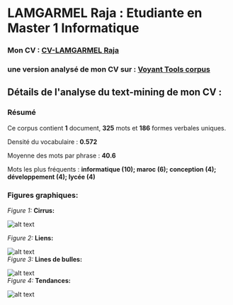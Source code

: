 # LAMGARMEL Raja : Etudiante en Master  1 Informatique 
### Mon CV : [CV-LAMGARMEL Raja](https://samszo.github.io/M1_INFO_20-21/rajalamgarmel/cv.html)  

### une version analysé de mon CV sur : [Voyant Tools corpus](https://voyant-tools.org/?https://voyant-tools.org/?corpus=ef7421f82a222312eda62381d470826a)  

## Détails de l'analyse du text-mining de mon CV :
### Résumé
Ce corpus contient **1** document, **325** mots et **186** formes verbales uniques. 

Densité du vocabulaire : **0.572**

Moyenne des mots par phrase : **40.6**

Mots les plus fréquents : **informatique (10); maroc (6); conception (4); développement (4); lycée (4)**

### Figures graphiques:


*Figure 1:*  **Cirrus:**

![alt text](https://samszo.github.io/M1_INFO_20-21/rajalamgarmel/images/Cirrus.png "Logo Title Text 1")

*Figure 2:*  **Liens:**

![alt text](https://samszo.github.io/M1_INFO_20-21/rajalamgarmel/images/Liens.png "Logo Title Text 1")  
*Figure 3:*  **Lines de bulles:**

![alt text](https://samszo.github.io/M1_INFO_20-21/rajalamgarmel/images/Linesdebulles.png "Logo Title Text 1")  
*Figure 4:*  **Tendances:**

![alt text](https://samszo.github.io/M1_INFO_20-21/rajalamgarmel/images/Tendances.png "Logo Title Text 1")




